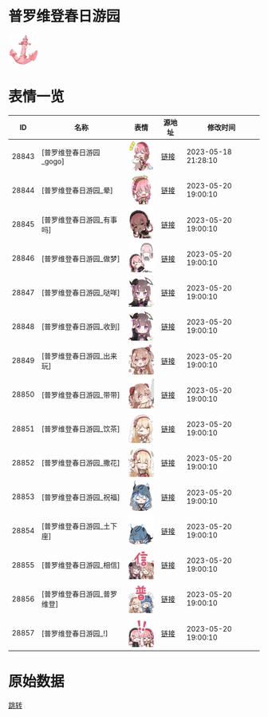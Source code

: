 # 普罗维登春日游园

<img src="./cover.png" height="60" alt="cover" />

# 表情一览

|ID|名称|表情|源地址|修改时间|
|----|----|----|----|----|
|28843|[普罗维登春日游园_gogo]|<img src="./pic/028843_%5B普罗维登春日游园_gogo%5D.png" height="60" alt="gogo"/>|[链接](https://i0.hdslb.com/bfs/garb/516dbb3f2b663875c44652f08d714e548fdaebc0.png)|2023-05-18 21:28:10|
|28844|[普罗维登春日游园_晕]|<img src="./pic/028844_%5B普罗维登春日游园_晕%5D.png" height="60" alt="晕"/>|[链接](https://i0.hdslb.com/bfs/garb/1f776a3b438ad268210faf70ba364c1c8ef6a467.png)|2023-05-20 19:00:10|
|28845|[普罗维登春日游园_有事吗]|<img src="./pic/028845_%5B普罗维登春日游园_有事吗%5D.png" height="60" alt="有事吗"/>|[链接](https://i0.hdslb.com/bfs/garb/10cced45a24435e7e870a454e5154503bea32e65.png)|2023-05-20 19:00:10|
|28846|[普罗维登春日游园_做梦]|<img src="./pic/028846_%5B普罗维登春日游园_做梦%5D.png" height="60" alt="做梦"/>|[链接](https://i0.hdslb.com/bfs/garb/385de780d060337975027e3f93d14fccd6e9fe45.png)|2023-05-20 19:00:10|
|28847|[普罗维登春日游园_哒咩]|<img src="./pic/028847_%5B普罗维登春日游园_哒咩%5D.png" height="60" alt="哒咩"/>|[链接](https://i0.hdslb.com/bfs/garb/957e97790a76235a67a5d9fb29eca20aeb473b9f.png)|2023-05-20 19:00:10|
|28848|[普罗维登春日游园_收到]|<img src="./pic/028848_%5B普罗维登春日游园_收到%5D.png" height="60" alt="收到"/>|[链接](https://i0.hdslb.com/bfs/garb/e2867693961480410d68043b13b03ec25c2fad0b.png)|2023-05-20 19:00:10|
|28849|[普罗维登春日游园_出来玩]|<img src="./pic/028849_%5B普罗维登春日游园_出来玩%5D.png" height="60" alt="出来玩"/>|[链接](https://i0.hdslb.com/bfs/garb/44d869840c7bffc0529019cce272266624156598.png)|2023-05-20 19:00:10|
|28850|[普罗维登春日游园_带带]|<img src="./pic/028850_%5B普罗维登春日游园_带带%5D.png" height="60" alt="带带"/>|[链接](https://i0.hdslb.com/bfs/garb/41662c839d06dbf1fa1d2f43eec998c4bc546a15.png)|2023-05-20 19:00:10|
|28851|[普罗维登春日游园_饮茶]|<img src="./pic/028851_%5B普罗维登春日游园_饮茶%5D.png" height="60" alt="饮茶"/>|[链接](https://i0.hdslb.com/bfs/garb/a09802d3d1ab096f90c0f34bedaea4d01468d3b9.png)|2023-05-20 19:00:10|
|28852|[普罗维登春日游园_撒花]|<img src="./pic/028852_%5B普罗维登春日游园_撒花%5D.png" height="60" alt="撒花"/>|[链接](https://i0.hdslb.com/bfs/garb/5f9e41b60ff7ad99fa83239c6444156b661ba03d.png)|2023-05-20 19:00:10|
|28853|[普罗维登春日游园_祝福]|<img src="./pic/028853_%5B普罗维登春日游园_祝福%5D.png" height="60" alt="祝福"/>|[链接](https://i0.hdslb.com/bfs/garb/f6362b4d66472253331848e624b805dcbbcffe43.png)|2023-05-20 19:00:10|
|28854|[普罗维登春日游园_土下座]|<img src="./pic/028854_%5B普罗维登春日游园_土下座%5D.png" height="60" alt="土下座"/>|[链接](https://i0.hdslb.com/bfs/garb/9badfced2f0190ac9cff423d2df8f7533045a2ab.png)|2023-05-20 19:00:10|
|28855|[普罗维登春日游园_相信]|<img src="./pic/028855_%5B普罗维登春日游园_相信%5D.png" height="60" alt="相信"/>|[链接](https://i0.hdslb.com/bfs/garb/9725bfb9efde45e4e33dda1ce25c5daa217f4e4f.png)|2023-05-20 19:00:10|
|28856|[普罗维登春日游园_普罗维登]|<img src="./pic/028856_%5B普罗维登春日游园_普罗维登%5D.png" height="60" alt="普罗维登"/>|[链接](https://i0.hdslb.com/bfs/garb/2e8817fa7360441245551c0acf5f93b46e5ac228.png)|2023-05-20 19:00:10|
|28857|[普罗维登春日游园_!]|<img src="./pic/028857_%5B普罗维登春日游园_!%5D.png" height="60" alt="!"/>|[链接](https://i0.hdslb.com/bfs/garb/b96a6f2747303ad6aa91a1b1e9308b9e391abd8e.png)|2023-05-20 19:00:10|

# 原始数据

[跳转](./raw.json)

